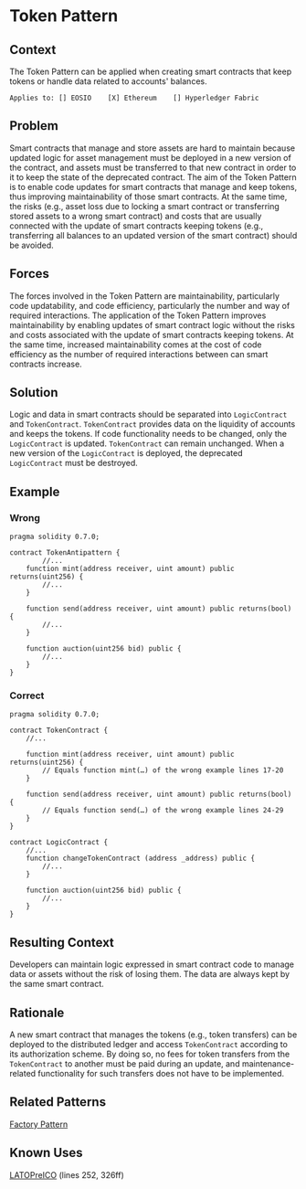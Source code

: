 # Token Pattern
## Context
The Token Pattern can be applied when creating smart contracts that keep tokens or handle data related to accounts' balances.

``Applies to: [] EOSIO    [X] Ethereum    [] Hyperledger Fabric``
## Problem
Smart contracts that manage and store assets are hard to maintain because updated logic for asset management must be deployed in a new version of the contract, and assets must be transferred to that new contract in order to it to keep the state of the deprecated contract. The aim of the Token Pattern is to enable code updates for smart contracts that manage and keep tokens, thus improving maintainability of those smart contracts. At the same time, the risks (e.g., asset loss due to locking a smart contract or transferring stored assets to a wrong smart contract) and costs that are usually connected with the update of smart contracts keeping tokens (e.g., transferring all balances to an updated version of the smart contract) should be avoided. 

## Forces
The forces involved in the Token Pattern are maintainability, particularly code updatability, and code efficiency, particularly the number and way of required interactions. The application of the Token Pattern improves maintainability by enabling updates of smart contract logic without the risks and costs associated with the update of smart contracts keeping tokens. At the same time, increased maintainability comes at the cost of code efficiency as the number of required interactions between can smart contracts
increase.

## Solution
Logic and data in smart contracts should be separated into `LogicContract` and `TokenContract`. `TokenContract` provides data on the liquidity of accounts and keeps the tokens. If code functionality needs to be changed, only the `LogicContract` is updated. `TokenContract` can remain unchanged. When a new version of the `LogicContract` is deployed, the deprecated `LogicContract` must be destroyed.

## Example

### Wrong
```Solidity 
pragma solidity 0.7.0;

contract TokenAntipattern {
        //...
    function mint(address receiver, uint amount) public returns(uint256) {
        //...
    }

    function send(address receiver, uint amount) public returns(bool) {
        //...
    }

    function auction(uint256 bid) public {
        //...
    }
}

```
### Correct
```Solidity 
pragma solidity 0.7.0;

contract TokenContract {
    //...
    
    function mint(address receiver, uint amount) public returns(uint256) {
        // Equals function mint(…) of the wrong example lines 17-20
    }

    function send(address receiver, uint amount) public returns(bool) {
        // Equals function send(…) of the wrong example lines 24-29
    }
}

contract LogicContract {
    //...
    function changeTokenContract (address _address) public {
        //...
    }

    function auction(uint256 bid) public {
        //...
    }
}
```

## Resulting Context
Developers can maintain logic expressed in smart contract code to manage data or assets without the risk of losing them. The data are always kept by the same smart contract. 

## Rationale
A new smart contract that manages the tokens (e.g., token transfers) can be deployed to the distributed ledger and access `TokenContract` according to its authorization scheme. By doing so, no fees for token transfers from the `TokenContract` to another must be paid during an update, and maintenance-related functionality for such transfers does not have to be implemented.

## Related Patterns
[Factory Pattern](../../Design%20Patterns/Factory%20Pattern/README.md)

## Known Uses
[LATOPreICO](https://etherscan.io/address/0xDa2Cf810c5718135247628689D84F94c61B41d6A#code) (lines 252, 326ff)
